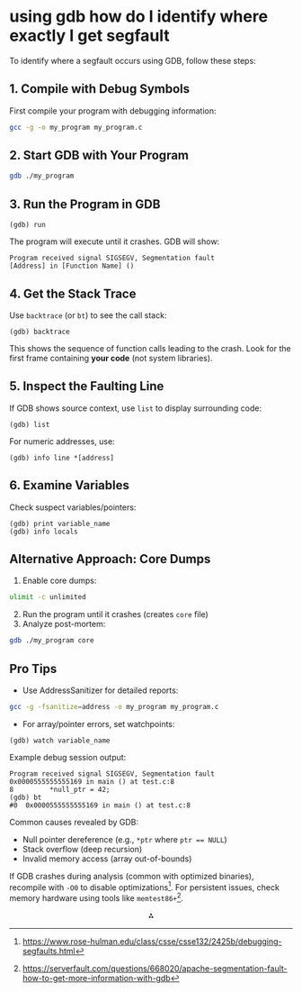 # using gdb how do I identify where exactly I get segfault

To identify where a segfault occurs using GDB, follow these steps:

## 1. Compile with Debug Symbols

First compile your program with debugging information:

```bash
gcc -g -o my_program my_program.c
```


## 2. Start GDB with Your Program

```bash
gdb ./my_program
```


## 3. Run the Program in GDB

```gdb
(gdb) run
```

The program will execute until it crashes. GDB will show:

```
Program received signal SIGSEGV, Segmentation fault
[Address] in [Function Name] ()
```


## 4. Get the Stack Trace

Use `backtrace` (or `bt`) to see the call stack:

```gdb
(gdb) backtrace
```

This shows the sequence of function calls leading to the crash. Look for the first frame containing **your code** (not system libraries).

## 5. Inspect the Faulting Line

If GDB shows source context, use `list` to display surrounding code:

```gdb
(gdb) list
```

For numeric addresses, use:

```gdb
(gdb) info line *[address]
```


## 6. Examine Variables

Check suspect variables/pointers:

```gdb
(gdb) print variable_name
(gdb) info locals
```


## Alternative Approach: Core Dumps

1. Enable core dumps:
```bash
ulimit -c unlimited
```

2. Run the program until it crashes (creates `core` file)
3. Analyze post-mortem:
```bash
gdb ./my_program core
```


## Pro Tips

- Use AddressSanitizer for detailed reports:

```bash
gcc -g -fsanitize=address -o my_program my_program.c
```

- For array/pointer errors, set watchpoints:

```gdb
(gdb) watch variable_name
```

Example debug session output:

```
Program received signal SIGSEGV, Segmentation fault
0x0000555555555169 in main () at test.c:8
8         *null_ptr = 42;
(gdb) bt
#0  0x0000555555555169 in main () at test.c:8
```

Common causes revealed by GDB:

- Null pointer dereference (e.g., `*ptr` where `ptr == NULL`)
- Stack overflow (deep recursion)
- Invalid memory access (array out-of-bounds)

If GDB crashes during analysis (common with optimized binaries), recompile with `-O0` to disable optimizations[^8]. For persistent issues, check memory hardware using tools like `memtest86+`[^2].

<div style="text-align: center">⁂</div>

[^1]: https://dev.to/ayush12303/how-to-debug-segmentation-fault-in-c-md9

[^2]: https://serverfault.com/questions/668020/apache-segmentation-fault-how-to-get-more-information-with-gdb

[^3]: https://www.cprogramming.com/debugging/segfaults.html

[^4]: https://community.nxp.com/t5/MCUXpresso-IDE/GDB-Segmentation-fault/td-p/1773238

[^5]: https://stackoverflow.com/questions/2876357/determine-the-line-of-code-that-causes-a-segmentation-fault

[^6]: https://leetcode.com/discuss/interview-question/124740/how-to-debug-segmentation-fault-what-are-the-best-practices-to-avoid-segmentation-faults-in-the-code

[^7]: https://gcc.gnu.org/bugs/segfault.html

[^8]: https://www.rose-hulman.edu/class/csse/csse132/2425b/debugging-segfaults.html

[^9]: https://www.shecodes.io/athena/39354-how-can-i-debug-a-segmentation-fault-seg-fault

